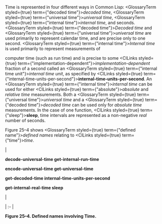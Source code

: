  



Time is represented in four different ways in Common Lisp: <GlossaryTerm styled={true} term={"decoded time"}><i>decoded time</i></GlossaryTerm>, <GlossaryTerm styled={true} term={"universal time"}><i>universal time</i></GlossaryTerm>, <GlossaryTerm styled={true} term={"internal time"}><i>internal time</i></GlossaryTerm>, and seconds. <GlossaryTerm styled={true} term={"decoded time"}><i>Decoded time</i></GlossaryTerm> and <GlossaryTerm styled={true} term={"universal time"}><i>universal time</i></GlossaryTerm> are used primarily to represent calendar time, and are precise only to one second. <GlossaryTerm styled={true} term={"internal time"}><i>Internal time</i></GlossaryTerm> is used primarily to represent measurements of 



computer time (such as run time) and is precise to some <ClLinks styled={true} term={"implementation-dependent"}><i>implementation-dependent</i></ClLinks> fraction of a second called an <GlossaryTerm styled={true} term={"internal time unit"}><i>internal time unit</i></GlossaryTerm>, as specified by <ClLinks styled={true} term={"internal-time-units-per-second"}><b>internal-time-units-per-second</b></ClLinks>. An <GlossaryTerm styled={true} term={"internal time"}><i>internal time</i></GlossaryTerm> can be used for either <ClLinks styled={true} term={"absolute"}><i>absolute</i></ClLinks> and *relative time* measurements. Both a <GlossaryTerm styled={true} term={"universal time"}><i>universal time</i></GlossaryTerm> and a <GlossaryTerm styled={true} term={"decoded time"}><i>decoded time</i></GlossaryTerm> can be used only for *absolute time* measurements. In the case of one function, <ClLinks styled={true} term={"sleep"}><b>sleep</b></ClLinks>, time intervals are represented as a non-negative *real* number of seconds. 



Figure 25–4 shows <GlossaryTerm styled={true} term={"defined name"}><i>defined names</i></GlossaryTerm> relating to <ClLinks styled={true} term={"time"}><i>time</i></ClLinks>. 



|<p>**decode-universal-time get-internal-run-time** </p><p>**encode-universal-time get-universal-time** </p><p>**get-decoded-time internal-time-units-per-second** </p><p>**get-internal-real-time sleep**</p>|

| :- |





**Figure 25–4. Defined names involving Time.** 



